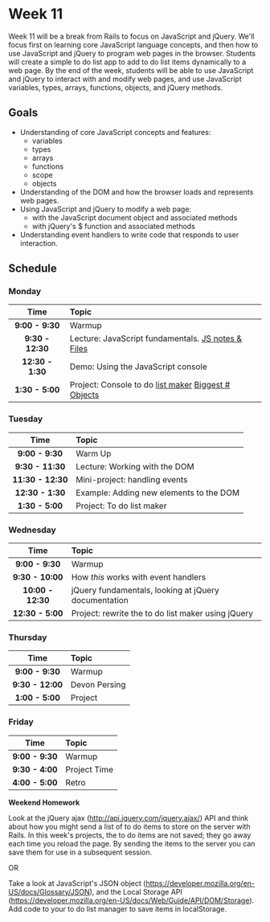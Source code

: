 # Week 11

Week 11 will be a break from Rails to focus on JavaScript and jQuery. We'll focus first on learning core JavaScript language concepts, and then how to use JavaScript and jQuery to program web pages in the browser. Students will create a simple to do list app to add to do list items dynamically to a web page. By the end of the week, students will be able to use JavaScript and jQuery to interact with and modify web pages, and use JavaScript variables, types, arrays, functions, objects, and jQuery methods.

## Goals

- Understanding of core JavaScript concepts and features:
    - variables
    - types
    - arrays
    - functions
    - scope
    - objects
- Understanding of the DOM and how the browser loads and represents web pages.
- Using JavaScript and jQuery to modify a web page:
    - with the JavaScript document object and associated methods
    - with jQuery's $ function and associated methods
- Understanding event handlers to write code that responds to user interaction.


## Schedule
### Monday

| Time              | Topic               |
|:-----------------:|:--------------------|
| **9:00 - 9:30**  | Warmup     |
| **9:30 - 12:30**   | Lecture: JavaScript fundamentals. [JS notes & Files](resources/js) |
| **12:30 - 1:30**   | Demo: Using the JavaScript console |
| **1:30 - 5:00**  | Project: Console to do [list maker](resources/js/todo_html.html) [Biggest #](resources/js/project1_day1.md) [Objects](resources/js/project2_day1.md)|

### Tuesday

| Time              | Topic               |
|:-----------------:|:--------------------|
| **9:00 - 9:30**   | Warm Up             |
| **9:30 - 11:30**   | Lecture: Working with the DOM |
| **11:30 - 12:30**  | Mini-project: handling events  |
| **12:30 - 1:30**  | Example: Adding new elements to the DOM |
| **1:30 - 5:00**  | Project: To do list maker |


### Wednesday

| Time              | Topic               |
|:-----------------:|:--------------------|
| **9:00 - 9:30**  | Warmup |
| **9:30 - 10:00**  | How *this* works with event handlers |
| **10:00 - 12:30**  | jQuery fundamentals, looking at jQuery documentation |
| **12:30 - 5:00**  | Project: rewrite the to do list maker using jQuery |

### Thursday

| Time              | Topic               |
|:-----------------:|:--------------------|
| **9:00 - 9:30**  | Warmup |
| **9:30 - 12:00**  | Devon Persing |
| **1:00 - 5:00**  | Project |

### Friday

| Time              | Topic               |
|:-----------------:|:--------------------|
| **9:00 - 9:30**  | Warmup |
| **9:30 - 4:00**  | Project Time |
| **4:00 - 5:00**  | Retro |

**Weekend Homework**

Look at the jQuery ajax (http://api.jquery.com/jquery.ajax/) API and
think about how you might send a list of to do items to store on
the server with Rails. In this week's projects, the to do items
are not saved; they go away each time you reload the page. By sending
the items to the server you can save them for use in a subsequent session.

OR

Take a look at JavaScript's JSON object (https://developer.mozilla.org/en-US/docs/Glossary/JSON),
and the Local Storage API (https://developer.mozilla.org/en-US/docs/Web/Guide/API/DOM/Storage).
Add code to your to do list manager to save items in localStorage.
